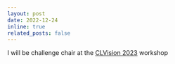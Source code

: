 ```yaml
---
layout: post
date: 2022-12-24
inline: true
related_posts: false
---
```



I will be challenge chair at the [CLVision 2023](https://sites.google.com/view/clvision2023/organizers) workshop